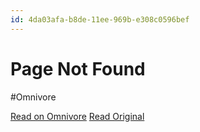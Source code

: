 ```yaml
---
id: 4da03afa-b8de-11ee-969b-e308c0596bef
---
```


# Page Not Found
#Omnivore

[Read on Omnivore](https://omnivore.app/me/page-not-found-18d2f6abd2e)
[Read Original](https://hypothes.is/a/nhlosLjbEe6ik7Nr60cJjw)


